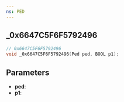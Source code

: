 ```yaml
---
ns: PED
---
```

## _0x6647C5F6F5792496

```c
// 0x6647C5F6F5792496
void _0x6647C5F6F5792496(Ped ped, BOOL p1);
```

## Parameters
* **ped**:
* **p1**:
